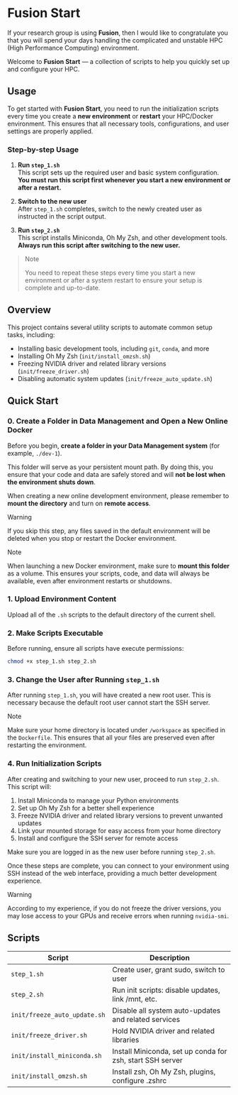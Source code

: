 # Fusion Start
If your research group is using **Fusion**, then I would like to congratulate you that you will spend your days handling the complicated and unstable HPC (High Performance Computing) environment.

Welcome to **Fusion Start** — a collection of scripts to help you quickly set up and configure your HPC.


## Usage

To get started with **Fusion Start**, you need to run the initialization scripts every time you create a **new environment** or **restart** your HPC/Docker environment. This ensures that all necessary tools, configurations, and user settings are properly applied.

### Step-by-step Usage

1. **Run `step_1.sh`**  
   This script sets up the required user and basic system configuration.  
   **You must run this script first whenever you start a new environment or after a restart.**

2. **Switch to the new user**  
   After `step_1.sh` completes, switch to the newly created user as instructed in the script output.

3. **Run `step_2.sh`**  
   This script installs Miniconda, Oh My Zsh, and other development tools.  
   **Always run this script after switching to the new user.**

>> [!NOTE]
> You need to repeat these steps every time you start a new environment or after a system restart to ensure your setup is complete and up-to-date.


## Overview

This project contains several utility scripts to automate common setup tasks, including:

- Installing basic development tools, including `git`, `conda`, and more
- Installing Oh My Zsh (`init/install_omzsh.sh`)
- Freezing NVIDIA driver and related library versions (`init/freeze_driver.sh`)
- Disabling automatic system updates (`init/freeze_auto_update.sh`)

## Quick Start
### 0. Create a Folder in Data Management and Open a New Online Docker
Before you begin, **create a folder in your Data Management system** (for example, `./dev-1`).

This folder will serve as your persistent mount path. By doing this, you ensure that your code and data are safely stored and will **not be lost when the environment shuts down**.

When creating a new online development environment, please remember to **mount the directory** and turn on **remote access**.

> [!WARNING]  
> If you skip this step, any files saved in the default environment will be deleted when you stop or restart the Docker environment.

> [!NOTE]
> When launching a new Docker environment, make sure to **mount this folder** as a volume. This ensures your scripts, code, and data will always be available, even after environment restarts or shutdowns.


### 1. Upload Environment Content
Upload all of the `.sh` scripts to the default directory of the current shell.

### 2. Make Scripts Executable
Before running, ensure all scripts have execute permissions:

```bash
chmod +x step_1.sh step_2.sh
```

### 3. Change the User after Running `step_1.sh`

After running `step_1.sh`, you will have created a new root user. This is necessary because the default root user cannot start the SSH server.

> [!NOTE]
> Make sure your home directory is located under `/workspace` as specified in the `Dockerfile`. This ensures that all your files are preserved even after restarting the environment.


### 4. Run Initialization Scripts

After creating and switching to your new user, proceed to run `step_2.sh`. This script will:

1. Install Miniconda to manage your Python environments
2. Set up Oh My Zsh for a better shell experience
3. Freeze NVIDIA driver and related library versions to prevent unwanted updates
4. Link your mounted storage for easy access from your home directory
5. Install and configure the SSH server for remote access

Make sure you are logged in as the new user before running `step_2.sh`.

Once these steps are complete, you can connect to your environment using SSH instead of the web interface, providing a much better development experience.


> [!WARNING]  
> According to my experience, if you do not freeze the driver versions, you may lose access to your GPUs and receive errors when running `nvidia-smi`.




## Scripts

| Script                      | Description                                               |
|-----------------------------|-----------------------------------------------------------|
| `step_1.sh`                 | Create user, grant sudo, switch to user                   |
| `step_2.sh`                 | Run init scripts: disable updates, link /mnt, etc.        |
| `init/freeze_auto_update.sh`| Disable all system auto-updates and related services      |
| `init/freeze_driver.sh`     | Hold NVIDIA driver and related libraries                  |
| `init/install_miniconda.sh` | Install Miniconda, set up conda for zsh, start SSH server |
| `init/install_omzsh.sh`     | Install zsh, Oh My Zsh, plugins, configure .zshrc          |
